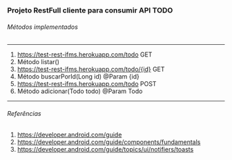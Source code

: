 ### Projeto RestFull cliente para consumir API TODO

###### Métodos implementados
__________________________________________________

1. https://test-rest-ifms.herokuapp.com/todo GET
2. Método listar()
3. https://test-rest-ifms.herokuapp.com/todo/{id} GET
4. Método buscarPorId(Long id) @Param {id}
5. https://test-rest-ifms.herokuapp.com/todo POST
6. Método adicionar(Todo todo) @Param Todo

__________________________________________________

###### Referências

1. https://developer.android.com/guide
2. https://developer.android.com/guide/components/fundamentals
3. https://developer.android.com/guide/topics/ui/notifiers/toasts
